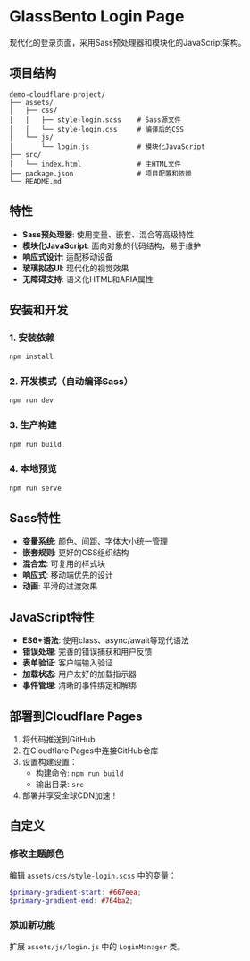 # GlassBento Login Page

现代化的登录页面，采用Sass预处理器和模块化的JavaScript架构。

## 项目结构

```
demo-cloudflare-project/
├── assets/
│   ├── css/
│   │   ├── style-login.scss    # Sass源文件
│   │   └── style-login.css     # 编译后的CSS
│   └── js/
│       └── login.js            # 模块化JavaScript
├── src/
│   └── index.html              # 主HTML文件
├── package.json                # 项目配置和依赖
└── README.md
```

## 特性

- **Sass预处理器**: 使用变量、嵌套、混合等高级特性
- **模块化JavaScript**: 面向对象的代码结构，易于维护
- **响应式设计**: 适配移动设备
- **玻璃拟态UI**: 现代化的视觉效果
- **无障碍支持**: 语义化HTML和ARIA属性

## 安装和开发

### 1. 安装依赖
```bash
npm install
```

### 2. 开发模式（自动编译Sass）
```bash
npm run dev
```

### 3. 生产构建
```bash
npm run build
```

### 4. 本地预览
```bash
npm run serve
```

## Sass特性

- **变量系统**: 颜色、间距、字体大小统一管理
- **嵌套规则**: 更好的CSS组织结构
- **混合宏**: 可复用的样式块
- **响应式**: 移动端优先的设计
- **动画**: 平滑的过渡效果

## JavaScript特性

- **ES6+语法**: 使用class、async/await等现代语法
- **错误处理**: 完善的错误捕获和用户反馈
- **表单验证**: 客户端输入验证
- **加载状态**: 用户友好的加载指示器
- **事件管理**: 清晰的事件绑定和解绑

## 部署到Cloudflare Pages

1. 将代码推送到GitHub
2. 在Cloudflare Pages中连接GitHub仓库
3. 设置构建设置：
   - 构建命令: `npm run build`
   - 输出目录: `src`
4. 部署并享受全球CDN加速！

## 自定义

### 修改主题颜色
编辑 `assets/css/style-login.scss` 中的变量：
```scss
$primary-gradient-start: #667eea;
$primary-gradient-end: #764ba2;
```

### 添加新功能
扩展 `assets/js/login.js` 中的 `LoginManager` 类。